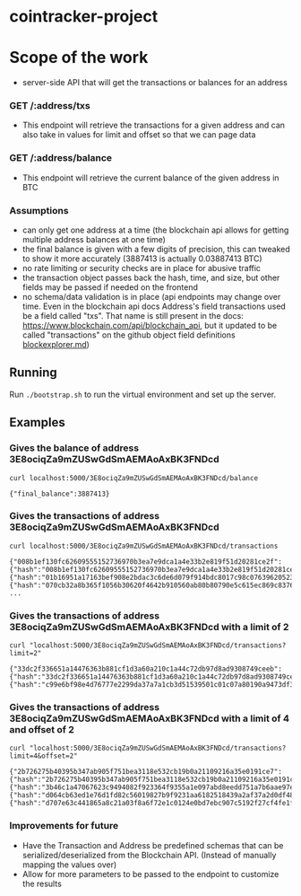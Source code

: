 # cointracker-project

# Scope of the work
- server-side API that will get the transactions or balances for an address

### GET  /:address/txs
- This endpoint will retrieve the transactions for a given address and can also take in values for limit and offset so that we can page data

### GET /:address/balance
- This endpoint will retrieve the current balance of the given address in BTC

### Assumptions
- can only get one address at a time (the blockchain api allows for getting multiple address balances at one time)
- the final balance is given with a few digits of precision, this can tweaked to show it more accurately (3887413 is actually 0.03887413 BTC)
- no rate limiting or security checks are in place for abusive traffic
- the transaction object passes back the hash, time, and size, but other fields may be passed if needed on the frontend
- no schema/data validation is in place (api endpoints may change over time. Even in the blockchain api docs Address's field transactions used be a field called "txs". That name is still present in the docs: https://www.blockchain.com/api/blockchain_api, but it updated to be called "transactions" on the github object field definitions  [blockexplorer.md](https://github.com/blockchain/api-v1-client-python/blob/master/docs/blockexplorer.md))

## Running
Run `./bootstrap.sh` to run the virtual environment and set up the server.

## Examples

### Gives the balance of address 3E8ociqZa9mZUSwGdSmAEMAoAxBK3FNDcd
`curl localhost:5000/3E8ociqZa9mZUSwGdSmAEMAoAxBK3FNDcd/balance`

```
{"final_balance":3887413}
```

### Gives the transactions of address 3E8ociqZa9mZUSwGdSmAEMAoAxBK3FNDcd
`curl localhost:5000/3E8ociqZa9mZUSwGdSmAEMAoAxBK3FNDcd/transactions`

```
{"008b1ef130fc62609555152736970b3ea7e9dca1a4e33b2e819f51d20281ce2f":{"hash":"008b1ef130fc62609555152736970b3ea7e9dca1a4e33b2e819f51d20281ce2f","size":7171,"time":1651004087},"01b16951a17163bef908e2bdac3c6de6d079f914bdc8017c98c07639620523c9":{"hash":"01b16951a17163bef908e2bdac3c6de6d079f914bdc8017c98c07639620523c9","size":192,"time":1645138585},"070cb32a8b365f1056b30620f4642b910560ab80b80790e5c615ec869c837699":{"hash":"070cb32a8b365f1056b30620f4642b910560ab80b80790e5c615ec869c837699","size":224,"time":1645
...
```

### Gives the transactions of address 3E8ociqZa9mZUSwGdSmAEMAoAxBK3FNDcd with a limit of 2
`curl "localhost:5000/3E8ociqZa9mZUSwGdSmAEMAoAxBK3FNDcd/transactions?limit=2"`

```
{"33dc2f336651a14476363b881cf1d3a60a210c1a44c72db97d8ad9308749ceeb":{"hash":"33dc2f336651a14476363b881cf1d3a60a210c1a44c72db97d8ad9308749ceeb","size":3056,"time":1651454148},"c99e6bf98e4d76777e2299da37a7a1cb3d51539501c01c07a80190a9473df3fb":{"hash":"c99e6bf98e4d76777e2299da37a7a1cb3d51539501c01c07a80190a9473df3fb","size":5490,"time":1651450081}}
```

### Gives the transactions of address 3E8ociqZa9mZUSwGdSmAEMAoAxBK3FNDcd with a limit of 4 and offset of 2
`curl "localhost:5000/3E8ociqZa9mZUSwGdSmAEMAoAxBK3FNDcd/transactions?limit=4&offset=2"`

```
{"2b726275b40395b347ab905f751bea3118e532cb19b0a21109216a35e0191ce7":{"hash":"2b726275b40395b347ab905f751bea3118e532cb19b0a21109216a35e0191ce7","size":5603,"time":1651449540},"3b46c1a47067623c9494082f923364f9355a1e097abd8eedd751a7b6aae97ea1":{"hash":"3b46c1a47067623c9494082f923364f9355a1e097abd8eedd751a7b6aae97ea1","size":3589,"time":1651384320},"d064cb63ed1e76d1fd82c56019827b9f9231aa6182518439a2af37a2d0df4841":{"hash":"d064cb63ed1e76d1fd82c56019827b9f9231aa6182518439a2af37a2d0df4841","size":152,"time":1651385732},"d707e63c441865a8c21a03f8a6f72e1c0124e0bd7ebc907c5192f27cf4fe1fd0":{"hash":"d707e63c441865a8c21a03f8a6f72e1c0124e0bd7ebc907c5192f27cf4fe1fd0","size":192,"time":1651427975}}
```

### Improvements for future
- Have the Transaction and Address be predefined schemas that can be serialized/deserialized from the Blockchain API. (Instead of manually mapping the values over)
- Allow for more parameters to be passed to the endpoint to customize the results
